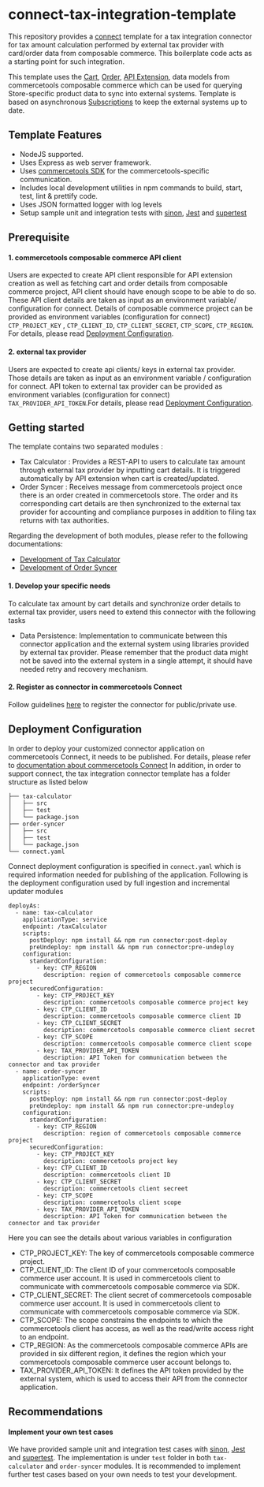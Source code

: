 # connect-tax-integration-template
This repository provides a [connect](https://docs.commercetools.com/connect) template for a tax integration connector for tax amount calculation performed by external tax provider with card/order data from composable commerce. This boilerplate code acts as a starting point for such integration.

This template uses the [Cart](https://docs.commercetools.com/api/projects/carts),  [Order](https://docs.commercetools.com/api/projects/orders), [API Extension](https://docs.commercetools.com/api/projects/api-extensions), data models from commercetools composable commerce which can be used for querying Store-specific product data to sync into external systems. Template is based on asynchronous [Subscriptions](https://docs.commercetools.com/api/projects/subscriptions) to keep the external systems up to date.

## Template Features
- NodeJS supported.
- Uses Express as web server framework.
- Uses [commercetools SDK](https://docs.commercetools.com/sdk/js-sdk-getting-started) for the commercetools-specific communication.
- Includes local development utilities in npm commands to build, start, test, lint & prettify code.
- Uses JSON formatted logger with log levels
- Setup sample unit and integration tests with [sinon](https://sinonjs.org/), [Jest](https://jestjs.io/) and [supertest](https://github.com/ladjs/supertest#readme)

## Prerequisite
#### 1. commercetools composable commerce API client
Users are expected to create API client responsible for API extension creation as well as fetching cart and order details from composable commerce project, API client should have enough scope to be able to do so. These API client details are taken as input as an environment variable/ configuration for connect. Details of composable commerce project can be provided as environment variables (configuration for connect) `CTP_PROJECT_KEY` , `CTP_CLIENT_ID`, `CTP_CLIENT_SECRET`, `CTP_SCOPE`, `CTP_REGION`. For details, please read [Deployment Configuration](./README.md#deployment-configuration).

#### 2. external tax provider
Users are expected to create api clients/ keys in external tax provider. Those details are taken as input as an environment variable / configuration for connect. API token to external tax provider can be provided as environment variables (configuration for connect) `TAX_PROVIDER_API_TOKEN`.For details, please read [Deployment Configuration](./README.md#deployment-configuration).
 
## Getting started
The template contains two separated modules :
- Tax Calculator : Provides a REST-API to users to calculate tax amount through external tax provider by inputting cart details. It is triggered automatically by API extension when cart is created/updated.  
- Order Syncer : Receives message from commercetools project once there is an order created in commercetools store. The order and its corresponding cart details are then synchronized to the external tax provider for accounting and compliance purposes in addition to filing tax returns with tax authorities.

Regarding the development of both modules, please refer to the following documentations:
- [Development of Tax Calculator](tax-calculator/README.md)
- [Development of Order Syncer](order-syncer/README.md)

#### 1. Develop your specific needs 
To calculate tax amount by cart details and synchronize order details to external tax provider, users need to extend this connector with the following tasks
- Data Persistence: Implementation to communicate between this connector application and the external system using libraries provided by external tax provider. Please remember that the product data might not be saved into the external system in a single attempt, it should have needed retry and recovery mechanism.

#### 2. Register as connector in commercetools Connect
Follow guidelines [here](https://docs.commercetools.com/connect/getting-started) to register the connector for public/private use.

## Deployment Configuration
In order to deploy your customized connector application on commercetools Connect, it needs to be published. For details, please refer to [documentation about commercetools Connect](https://docs.commercetools.com/connect/concepts)
In addition, in order to support connect, the tax integration connector template has a folder structure as listed below
```
├── tax-calculator
│   ├── src
│   ├── test
│   └── package.json
├── order-syncer
│   ├── src
│   ├── test
│   └── package.json
└── connect.yaml
```

Connect deployment configuration is specified in `connect.yaml` which is required information needed for publishing of the application. Following is the deployment configuration used by full ingestion and incremental updater modules
```
deployAs:
  - name: tax-calculator
    applicationType: service
    endpoint: /taxCalculator
    scripts:
      postDeploy: npm install && npm run connector:post-deploy
      preUndeploy: npm install && npm run connector:pre-undeploy
    configuration:
      standardConfiguration:
        - key: CTP_REGION
          description: region of commercetools composable commerce project
      securedConfiguration:
        - key: CTP_PROJECT_KEY
          description: commercetools composable commerce project key
        - key: CTP_CLIENT_ID
          description: commercetools composable commerce client ID
        - key: CTP_CLIENT_SECRET
          description: commercetools composable commerce client secret
        - key: CTP_SCOPE
          description: commercetools composable commerce client scope
        - key: TAX_PROVIDER_API_TOKEN
          description: API Token for communication between the connector and tax provider
  - name: order-syncer
    applicationType: event
    endpoint: /orderSyncer
    scripts:
      postDeploy: npm install && npm run connector:post-deploy
      preUndeploy: npm install && npm run connector:pre-undeploy
    configuration:
      standardConfiguration:
        - key: CTP_REGION
          description: region of commercetools composable commerce project
      securedConfiguration:
        - key: CTP_PROJECT_KEY
          description: commercetools project key
        - key: CTP_CLIENT_ID
          description: commercetools client ID
        - key: CTP_CLIENT_SECRET
          description: commercetools client secreet
        - key: CTP_SCOPE
          description: commercetools client scope
        - key: TAX_PROVIDER_API_TOKEN
          description: API Token for communication between the connector and tax provider
```

Here you can see the details about various variables in configuration
- CTP_PROJECT_KEY: The key of commercetools composable commerce project.
- CTP_CLIENT_ID: The client ID of your commercetools composable commerce user account. It is used in commercetools client to communicate with commercetools composable commerce via SDK.
- CTP_CLIENT_SECRET: The client secret of commercetools composable commerce user account. It is used in commercetools client to communicate with commercetools composable commerce via SDK.
- CTP_SCOPE: The scope constrains the endpoints to which the commercetools client has access, as well as the read/write access right to an endpoint.
- CTP_REGION: As the commercetools composable commerce APIs are provided in six different region, it defines the region which your commercetools composable commerce user account belongs to.
- TAX_PROVIDER_API_TOKEN: It defines the API token provided by the external system, which is used to access their API from the connector application.


## Recommendations
#### Implement your own test cases
We have provided sample unit and integration test cases with [sinon](https://sinonjs.org/), [Jest](https://jestjs.io/) and [supertest](https://github.com/ladjs/supertest#readme). The implementation is under `test` folder in both `tax-calculator` and `order-syncer` modules. It is recommended to implement further test cases based on your own needs to test your development. 
